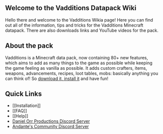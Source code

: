 ## Welcome to the Vadditions Datapack Wiki
Hello there and welcome to the Vadditions Wikia page! Here you can find out all of the information, tips and tricks for the Vadditions Minecraft datapack. There are also downloads links and YouTube videos for the pack.

## About the pack
Vadditions is a Minecraft data pack, now containing 80+ new features, which aims to add as many things to the game as possible while keeping the game feeling as vanilla as possible. It adds custom crafters, items, weapons, advancements, recipes, loot tables, mobs: basically anything you can think of! So [download it, install it](Installation) and have fun!

## Quick Links
* [[Installation]]
* [[FAQ]]
* [[Help]]
* [Daniel Orr Productions Discord Server](https://discord.gg/73MD73f)
* [Andante's Community Discord Server](https://discord.gg/Q6qEWRs)
